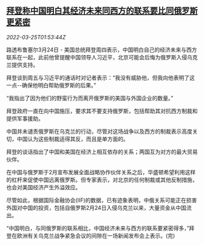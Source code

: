 <!--1648173663000-->
[拜登称中国明白其经济未来同西方的联系要比同俄罗斯更紧密](https://cn.reuters.com/article/us-biden-china-economy-link-0325-idCNKCS2LM05V)
------

<div><i>2022-03-25T01:53:44Z</i></div><p>路透布鲁塞尔3月24日 - 美国总统拜登周四表示，中国明白自己的经济未来与西方联系在一起，此前他曾提醒中国领导人习近平，北京可能会后悔为俄罗斯入侵乌克兰提供支持。</p><p>拜登谈到周五与习近平的通话时对记者表示：“我没有威胁他，但我向他表明了这一点--确保他明白帮助俄罗斯的后果。”</p><p>“我指出了因为他们的野蛮行为而离开俄罗斯的美国与外国企业的数量。”</p><p>拜登政府一直在向中国施压，要求其不要支持俄罗斯，包括帮助其对抗西方制裁和提供军事援助。</p><p>中国并未谴责俄罗斯在乌克兰的行动，尽管对这场战争以及西方的制裁表示高度关切，中国认为这些制裁适得其反，而且是单方面的。</p><p>拜登的谈话指出了中国和美国在经济上相互依存的关系；两国互为对方的最大贸易伙伴。</p><p>在中国与俄罗斯于2月宣布发展全面战略协作伙伴关系之后，华盛顿希望利用这样的杠杆来促使中国远离俄罗斯。但专家表示，对北京的任何制裁或其他反制措施，也会对美国经济产生外溢效应。</p><p>尽管如此，根据国际金融协会(IIF)的数据，已有迹象表明，中俄关系可能正在损害外国对中国的投资，包括自俄罗斯2月24日入侵乌克兰以来，大量资金从中国流出。</p><p>“中国明白，与同俄罗斯的联系相比，中国经济未来与西方的联系要紧密得多，”拜登在欧洲有关乌克兰战争紧急会议的间隙在一场新闻发布会上表示。(完)</p>
